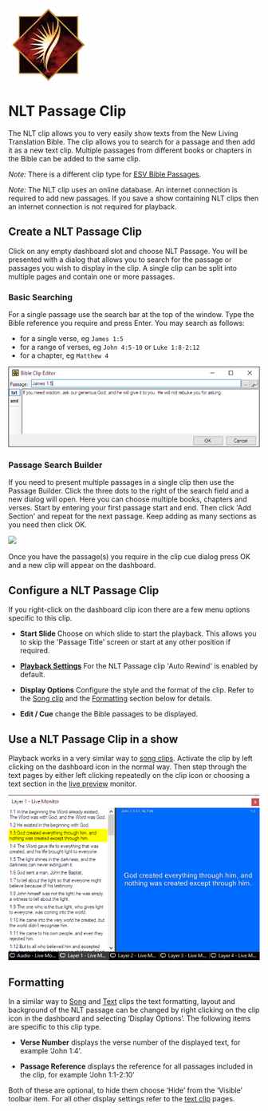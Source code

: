![](../../images/nlt.png)
# NLT Passage Clip

The NLT clip allows you to very easily show texts from the New Living Translation Bible. The clip allows you to search for a passage and then add it as a new text clip. Multiple passages from different books or chapters in the Bible can be added to the same clip. 

*Note:* There is a different clip type for [ESV Bible Passages](esv.md).

*Note:* The NLT clip uses an online database. An internet connection is required to add new passages. If you save a show containing NLT clips then an internet connection is not required for playback.

## Create a NLT Passage Clip
Click on any empty dashboard slot and choose NLT Passage. You will be presented with a dialog that allows you to search for the passage or passages you wish to display in the clip. A single clip can be split into multiple pages and contain one or more passages.

### Basic Searching
For a single passage use the search bar at the top of the window. Type the Bible reference you require and press Enter. You may search as follows:

- for a single verse, eg `James 1:5`
- for a range of verses, eg `John 4:5-10` or `Luke 1:8-2:12`
- for a chapter, eg `Matthew 4`

![](../../images/clip-nlt-search.png)

### Passage Search Builder
If you need to present multiple passages in a single clip then use the Passage Builder. Click the three dots to the right of the search field and a new dialog will open. Here you can choose multiple books, chapters and verses. Start by entering your first passage start and end. Then click 'Add Section' and repeat for the next passage. Keep adding as many sections as you need then click OK.

![](../../images/clip-nlt-passage-builder.png)

Once you have the passage(s) you require in the clip cue dialog press OK and a new clip will appear on the dashboard. 

## Configure a NLT Passage Clip
If you right-click on the dashboard clip icon there are a few menu options specific to this clip. 

- **Start Slide** Choose on which slide to start the playback. This allows you to skip the 'Passage Title' screen or start at any other position if required.

- **[Playback Settings](../clipSettings/playbackSettings.md)** For the NLT Passage clip 'Auto Rewind' is enabled by default.

- **Display Options** Configure the style and the format of the clip. Refer to the [Song clip](Song/SongDisplay.md) and the [Formatting](#formatting) section below for details.

- **Edit / Cue** change the Bible passages to be displayed.

## Use a NLT Passage Clip in a show
Playback works in a very similar way to [song clips](Song/SongClip.md). Activate the clip by left clicking on the dashboard icon in the normal way. Then step through the text pages by either left clicking repeatedly on the clip icon or choosing a text section in the [live preview](../toolbar/preview.md) monitor.

![](../../images/clip-nlt-preview.png)

## Formatting
In a similar way to [Song](Song/SongDisplay.md) and [Text](Text/TextDisplay.md) clips the text formatting, layout and background of the NLT passage can be changed by right clicking on the clip icon in the dashboard and selecting ‘Display Options’. The following items are specific to this clip type. 

- **Verse Number** displays the verse number of the displayed text, for example ‘John 1:4’. 

- **Passage Reference** displays the reference for all passages included in the clip, for example ‘John 1:1-2:10’

Both of these are optional, to hide them choose ‘Hide’ from the ‘Visible’ toolbar item. For all other display settings refer to the [text clip](Text/TextDisplay.md) pages.